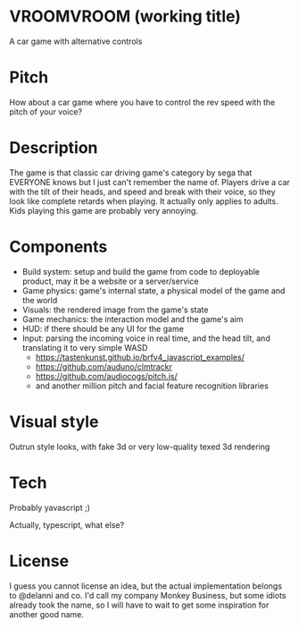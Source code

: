 # VROOMVROOM (working title)
A car game with alternative controls

# Pitch
How about a car game where you have to control the rev speed with the pitch of your voice?

# Description
The game is that classic car driving game's category by sega that EVERYONE knows but I just can't remember the name of. Players drive a car with the tilt of their heads, and speed and break with their voice, so they look like complete retards when playing. It actually only applies to adults. Kids playing this game are probably very annoying.

# Components
- Build system: setup and build the game from code to deployable product, may it be a website or a server/service
- Game physics: game's internal state, a physical model of the game and the world
- Visuals: the rendered image from the game's state
- Game mechanics: the interaction model and the game's aim
- HUD: if there should be any UI for the game
- Input: parsing the incoming voice in real time, and the head tilt, and translating it to very simple WASD
  - https://tastenkunst.github.io/brfv4_javascript_examples/
  - https://github.com/auduno/clmtrackr
  - https://github.com/audiocogs/pitch.js/
  - and another million pitch and facial feature recognition libraries

# Visual style
Outrun style looks, with fake 3d or very low-quality texed 3d rendering

# Tech
Probably yavascript ;)

Actually, typescript, what else?

# License
I guess you cannot license an idea, but the actual implementation belongs to @delanni and co. I'd call my company Monkey Business, but some idiots already took the name, so I will have to wait to get some inspiration for another good name.

